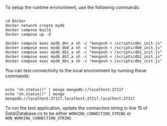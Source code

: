﻿To setup the runtime environment, use the following commands:

```

cd Docker
docker network create mydb
docker compose build
docker compose up -d

docker compose exec mydb_dbc_a sh -c "mongosh < /scripts/dbc_init.js"
docker compose exec mydb_db0_a sh -c "mongosh < /scripts/db0_init.js"
docker compose exec mydb_db1_a sh -c "mongosh < /scripts/db1_init.js"
docker compose exec mydb_db2_a sh -c "mongosh < /scripts/db2_init.js"
docker compose exec mydb_dbs_a sh -c "mongosh < /scripts/dbs_init.js"

```

You can test connectivity to the local environment by running these commands:

```

echo "sh.status()" | mongo mongodb://localhost:27117
echo "sh.status()" | mongo mongodb://localhost:27117,localhost:27217,localhost:27317

```

To run the test application, update the connection string in line 15 of Data\Database.cs to be either `WORKING_CONNECTION_STRING` or `NON_WORKING_CONNECTION_STRING`